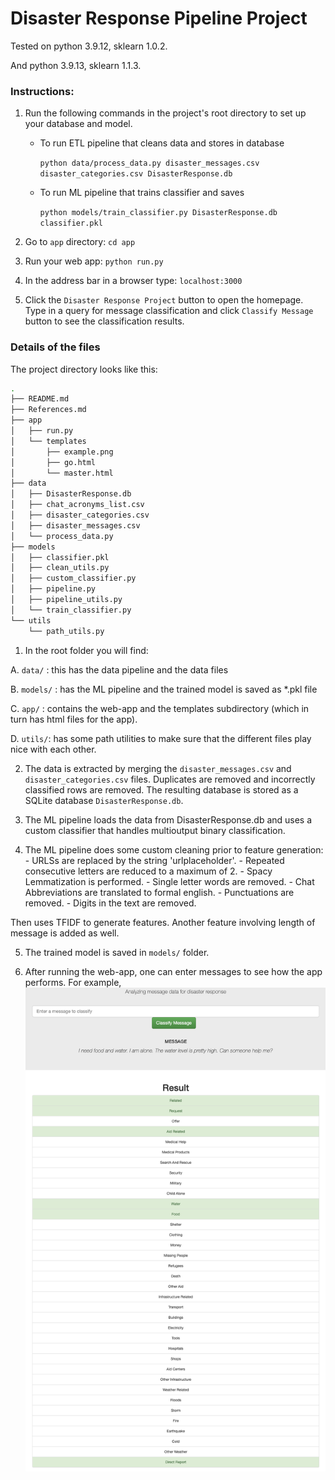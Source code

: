 # Disaster Response Pipeline Project

Tested on python 3.9.12, sklearn 1.0.2.

And python 3.9.13, sklearn 1.1.3.


### Instructions:
1. Run the following commands in the project's root directory to set up your database and model.

    - To run ETL pipeline that cleans data and stores in database

        `python data/process_data.py disaster_messages.csv disaster_categories.csv DisasterResponse.db`
    - To run ML pipeline that trains classifier and saves

        `python models/train_classifier.py DisasterResponse.db classifier.pkl`

2. Go to `app` directory: `cd app`

3. Run your web app: `python run.py`

4. In the address bar in a browser type: `localhost:3000`

5. Click the `Disaster Response Project` button to open the homepage. Type in a query for message classification and click `Classify Message` button to see the classification results.

### Details of the files

The project directory looks like this:


```zsh
.
├── README.md
├── References.md
├── app
│   ├── run.py
│   └── templates
│       ├── example.png
│       ├── go.html
│       └── master.html
├── data
│   ├── DisasterResponse.db
│   ├── chat_acronyms_list.csv
│   ├── disaster_categories.csv
│   ├── disaster_messages.csv
│   └── process_data.py
├── models
│   ├── classifier.pkl
│   ├── clean_utils.py
│   ├── custom_classifier.py
│   ├── pipeline.py
│   ├── pipeline_utils.py
│   └── train_classifier.py
└── utils
    └── path_utils.py
```


1. In the root folder you will find:

  A. `data/` : this has the data pipeline and the data files

  B. `models/` : has the ML pipeline and the trained model is saved as *.pkl file

  C. `app/` : contains the web-app and the templates subdirectory (which in turn has html files for the app).

  D. `utils/`: has some path utilities to make sure that the different files play nice with each other.

2. The data is extracted by merging the `disaster_messages.csv` and `disaster_categories.csv` files. Duplicates are removed and incorrectly classified rows are removed. The resulting database is stored as a SQLite database `DisasterResponse.db`.

3. The ML pipeline loads the data from DisasterResponse.db and uses a custom classifier that handles multioutput binary classification.

4. The ML pipeline does some custom cleaning prior to feature generation:
        - URLSs are replaced by the string 'urlplaceholder'.
        - Repeated consecutive letters are reduced to a maximum of 2.
        - Spacy Lemmatization is performed.
        - Single letter words are removed.
        - Chat Abbreviations are translated to formal english.
        - Punctuations are removed.
        - Digits in the text are removed.

Then uses TFIDF to generate features. Another feature involving length of message is added as well.

5. The trained model is saved in `models/` folder.

6. After running the web-app, one can enter messages to see how the app performs. For example,
![alt text](./app/templates/example.png)

